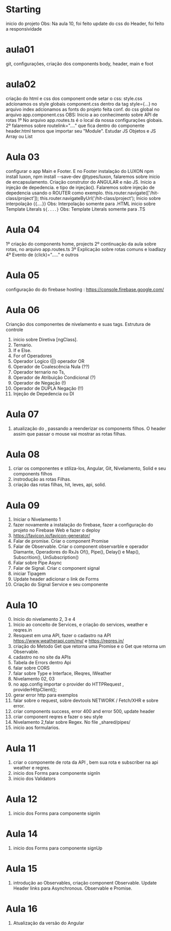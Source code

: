 # Starting

inicio do projeto
Obs: Na aula 10, foi feito update do css do Header, foi feito a responsividade

# aula01

git, configurações, criação dos components body, header, main e foot

# aula02

criação do html e css dos component
onde setar o css:
style.css adcionamos os style globais
component.css
dentro da tag style={...}
no arquivo index adcionamos as fonts do projeto
feita conf. do css global no arquivo app.component.css
OBS: Inicio a ao conhecimento sobre API de rotas
1º No arquivo app.routes.ts é o local da nossa configurações globais.
2º falaremos sobre routelink="...." que fica dentro do componente header.html
temos que importar seu "Module".
Estudar JS Objetos e JS Array ou List

# Aula 03

configurar o app Main e Footer. E no Footer
instalação do LUXON npm install luxon, npm install --save-dev @types/luxon, falaremos sobre inicio de encapsulamento.
Criação construtor do ANGULAR e não JS.
Inicio a injeção de depedencia. e tipo de injeção().
Falaremos sobre injeção de depedencia usando o ROUTER como exemplo. this.router.navigate(['/hit-class/project']); this.router.navigateByUrl('/hit-class/project');
Inicio sobre interpolação {{....}} Obs: Interpolação somente para .HTML
inicio sobre Template Literals `${....}` Obs: Template Literals somente para .TS

# Aula 04

1º criação do components home, projects
2º continuação da aula sobre rotas, no arquivo app.routes.ts
3º Explicação sobre rotas comuns e loadlazy
4º Evento de (click)="....." e outros

# Aula 05

configuração do do firebase hosting : https://console.firebase.google.com/

# Aula 06

Crianção dos componentes de nivelamento e suas tags.
Estrutura de controle

1. inicio sobre Diretiva [ngClass].
2. Ternario.
3. If e Else.
4. For of
   Operadores
5. Operador Logico (||) operador OR
6. Operador de Coalescência Nula (??)
7. Operador ternario no Ts,
8. Operador de Atribuição Condicional (?)
9. Operador de Negação (!)
10. Operador de DUPLA Negação (!!)
11. Injeção de Depedencia ou DI

# Aula 07

1. atualização do <app-header>, passando a reenderizar os components filhos.
   O header assim que passar o mouse vai mostrar as rotas filhas.

# Aula 08

1. criar os componentes e stiliza-los, Angular, Git, Nivelamento, Solid e seu components filhos
2. instrodução as rotas Filhas.
3. criação das rotas filhas, hit, leves, api, solid.

# Aula 09

1. Iniciar o Nivelamento 1
2. fazer novamente a instalação do firebase, fazer a configuração do projeto no Firebase Web e fazer o deploy
3. https://favicon.io/favicon-generator/
4. Falar de promise. Criar o component Promise
5. Falar de Observable. Criar o component observarble e operador Diamante<any>, Operadores do RxJs Of(), Pipe(), Delay() e Map(), Subscrition(), UnSubscription()
6. Falar sobre Pipe Async
7. Falar de Signal. Criar c component signal
8. iniciar Tipagem
9. Update header adicionar o link de Forms
10. Criação do Signal Service e seu componente

# Aula 10

0. Inicio do nivelamento 2, 3 e 4
1. Inicio ao conceito de Services, e criação do services, weather e reqres.in
2. Resquest em uma API, fazer o cadastro na API https://www.weatherapi.com/my/ e https://reqres.in/
3. criação do Metodo Get que retorna uma Promise e o Get que retorna um Observable.
4. cadastro no no site da APIs
5. Tabela de Errors dentro Api
6. falar sobre CORS
7. falar sobre Type e Interface, IReqres, IWeather
8. Nivelamento 02, 03
9. no app.config importar o provider do HTTPRequest , providerHttpClient();
10. gerar error http para exemplos
11. falar sobre o request, sobre devtools NETWORK / Fetch/XHR e sobre error.
12. criar components success, error 400 and error 500, update header
13. criar component reqres e fazer o seu style
14. Nivelamento 2,falar sobre Regex. No file _shared/pipes/ 
15. inicio aos formularios.

# Aula 11

1. criar o componente de rota da API , bem sua rota e subscriber na api weather e regres.
2. inicio dos Forms para componente signIn
3. inicio dos Validators

# Aula 12

1. inicio dos Forms para componente signIn

# Aula 14

1. inicio dos Forms para componente signUp

# Aula 15

1. introdução ao Observables, criação component Observable. Update Header links para Asynchronous. Observable e Promise.

# Aula 16

1. Atualização da versão do Angular
